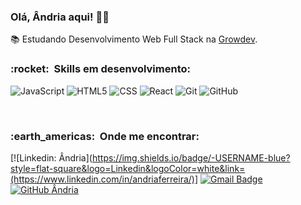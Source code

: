 

<h3> Olá, Ândria aqui! 👩‍🎓 </h3>


📚 Estudando Desenvolvimento Web Full Stack na <a href="[link da sua faculdade](https://www.growdev.com.br/)">Growdev</a>.


<h3> :rocket: &nbsp;Skills em desenvolvimento: </h3>

  ![JavaScript](https://img.shields.io/badge/-JavaScript-333333?style=flat&logo=javascript)
  ![HTML5](https://img.shields.io/badge/-HTML5-333333?style=flat&logo=HTML5)
  ![CSS](https://img.shields.io/badge/-CSS-333333?style=flat&logo=CSS3&logoColor=1572B6)
  ![React](https://img.shields.io/badge/-React-333333?style=flat&logo=react)
  ![Git](https://img.shields.io/badge/-Git-333333?style=flat&logo=git)
  ![GitHub](https://img.shields.io/badge/-GitHub-333333?style=flat&logo=github)

<br/>

<h3> :earth_americas: &nbsp;Onde me encontrar: </h3> 

[![Linkedin: Ândria](https://img.shields.io/badge/-USERNAME-blue?style=flat-square&logo=Linkedin&logoColor=white&link=(https://www.linkedin.com/in/andriaferreira/)]
[![Gmail Badge](https://img.shields.io/badge/-seuemail@email.com-006bed?style=flat-square&logo=Gmail&logoColor=white&link=mailto:SEU-EMAIL)](mailto:andria.aquino@gmail.com)
[![GitHub Ândria]( https://img.shields.io/github/followers/VanessaSwerts?label=follow&style=social)](https://github.com/andria-af)
